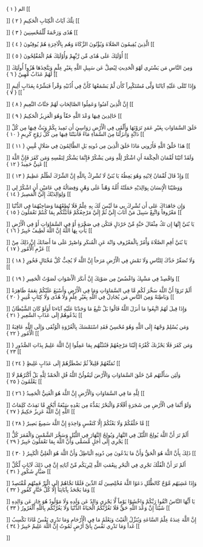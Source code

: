 الم { ۱ }
[[


]] 
تِلْكَ آيَاتُ الْكِتَابِ الْحَكِيمِ { ۲ }
[[


]] 
هُدًى وَرَحْمَةً لِّلْمُحْسِنِينَ { ۳ }
[[


]] 
الَّذِينَ يُقِيمُونَ الصَّلَاةَ وَيُؤْتُونَ الزَّكَاةَ وَهُم بِالْآخِرَةِ هُمْ يُوقِنُونَ { ٤ }
[[


]] 
أُوْلَئِكَ عَلَى هُدًى مِّن رَّبِّهِمْ وَأُوْلَئِكَ هُمُ الْمُفْلِحُونَ { ٥ }
[[


]] 
وَمِنَ النَّاسِ مَن يَشْتَرِي لَهْوَ الْحَدِيثِ لِيُضِلَّ عَن سَبِيلِ اللَّهِ بِغَيْرِ عِلْمٍ وَيَتَّخِذَهَا هُزُواً أُولَئِكَ لَهُمْ عَذَابٌ مُّهِينٌ { ٦ }
[[


]] 
وَإِذَا تُتْلَى عَلَيْهِ آيَاتُنَا وَلَّى مُسْتَكْبِراً كَأَن لَّمْ يَسْمَعْهَا كَأَنَّ فِي أُذُنَيْهِ وَقْراً فَبَشِّرْهُ بِعَذَابٍ أَلِيمٍ { ٧ }
[[


]] 
إِنَّ الَّذِينَ آمَنُوا وَعَمِلُوا الصَّالِحَاتِ لَهُمْ جَنَّاتُ النَّعِيمِ { ۸ }
[[


]] 
خَالِدِينَ فِيهَا وَعْدَ اللَّهِ حَقّاً وَهُوَ الْعَزِيزُ الْحَكِيمُ { ۹ }
[[


]] 
خَلَقَ السَّمَاوَاتِ بِغَيْرِ عَمَدٍ تَرَوْنَهَا وَأَلْقَى فِي الْأَرْضِ رَوَاسِيَ أَن تَمِيدَ بِكُمْ وَبَثَّ فِيهَا مِن كُلِّ دَابَّةٍ وَأَنزَلْنَا مِنَ السَّمَاءِ مَاءً فَأَنبَتْنَا فِيهَا مِن كُلِّ زَوْجٍ كَرِيمٍ { ۱۰ }
[[


]] 
هَذَا خَلْقُ اللَّهِ فَأَرُونِي مَاذَا خَلَقَ الَّذِينَ مِن دُونِهِ بَلِ الظَّالِمُونَ فِي ضَلَالٍ مُّبِينٍ { ۱۱ }
[[


]] 
وَلَقَدْ آتَيْنَا لُقْمَانَ الْحِكْمَةَ أَنِ اشْكُرْ لِلَّهِ وَمَن يَشْكُرْ فَإِنَّمَا يَشْكُرُ لِنَفْسِهِ وَمَن كَفَرَ فَإِنَّ اللَّهَ غَنِيٌّ حَمِيدٌ { ۱۲ }
[[


]] 
وَإِذْ قَالَ لُقْمَانُ لِابْنِهِ وَهُوَ يَعِظُهُ يَا بُنَيَّ لَا تُشْرِكْ بِاللَّهِ إِنَّ الشِّرْكَ لَظُلْمٌ عَظِيمٌ { ۱۳ }
[[


]] 
وَوَصَّيْنَا الْإِنسَانَ بِوَالِدَيْهِ حَمَلَتْهُ أُمُّهُ وَهْناً عَلَى وَهْنٍ وَفِصَالُهُ فِي عَامَيْنِ أَنِ اشْكُرْ لِي وَلِوَالِدَيْكَ إِلَيَّ الْمَصِيرُ { ۱٤ }
[[


]] 
وَإِن جَاهَدَاكَ عَلى أَن تُشْرِكَ بِي مَا لَيْسَ لَكَ بِهِ عِلْمٌ فَلَا تُطِعْهُمَا وَصَاحِبْهُمَا فِي الدُّنْيَا مَعْرُوفاً وَاتَّبِعْ سَبِيلَ مَنْ أَنَابَ إِلَيَّ ثُمَّ إِلَيَّ مَرْجِعُكُمْ فَأُنَبِّئُكُم بِمَا كُنتُمْ تَعْمَلُونَ { ۱٥ }
[[


]] 
يَا بُنَيَّ إِنَّهَا إِن تَكُ مِثْقَالَ حَبَّةٍ مِّنْ خَرْدَلٍ فَتَكُن فِي صَخْرَةٍ أَوْ فِي السَّمَاوَاتِ أَوْ فِي الْأَرْضِ يَأْتِ بِهَا اللَّهُ إِنَّ اللَّهَ لَطِيفٌ خَبِيرٌ { ۱٦ }
[[


]] 
يَا بُنَيَّ أَقِمِ الصَّلَاةَ وَأْمُرْ بِالْمَعْرُوفِ وَانْهَ عَنِ الْمُنكَرِ وَاصْبِرْ عَلَى مَا أَصَابَكَ إِنَّ ذَلِكَ مِنْ عَزْمِ الْأُمُورِ { ۱٧ }
[[


]] 
وَلَا تُصَعِّرْ خَدَّكَ لِلنَّاسِ وَلَا تَمْشِ فِي الْأَرْضِ مَرَحاً إِنَّ اللَّهَ لَا يُحِبُّ كُلَّ مُخْتَالٍ فَخُورٍ { ۱۸ }
[[


]] 
وَاقْصِدْ فِي مَشْيِكَ وَاغْضُضْ مِن صَوْتِكَ إِنَّ أَنكَرَ الْأَصْوَاتِ لَصَوْتُ الْحَمِيرِ { ۱۹ }
[[


]] 
أَلَمْ تَرَوْا أَنَّ اللَّهَ سَخَّرَ لَكُم مَّا فِي السَّمَاوَاتِ وَمَا فِي الْأَرْضِ وَأَسْبَغَ عَلَيْكُمْ نِعَمَهُ ظَاهِرَةً وَبَاطِنَةً وَمِنَ النَّاسِ مَن يُجَادِلُ فِي اللَّهِ بِغَيْرِ عِلْمٍ وَلَا هُدًى وَلَا كِتَابٍ مُّنِيرٍ { ۲۰ }
[[


]] 
وَإِذَا قِيلَ لَهُمُ اتَّبِعُوا مَا أَنزَلَ اللَّهُ قَالُوا بَلْ نَتَّبِعُ مَا وَجَدْنَا عَلَيْهِ آبَاءنَا أَوَلَوْ كَانَ الشَّيْطَانُ يَدْعُوهُمْ إِلَى عَذَابِ السَّعِيرِ { ۲۱ }
[[


]] 
وَمَن يُسْلِمْ وَجْهَهُ إِلَى اللَّهِ وَهُوَ مُحْسِنٌ فَقَدِ اسْتَمْسَكَ بِالْعُرْوَةِ الْوُثْقَى وَإِلَى اللَّهِ عَاقِبَةُ الْأُمُورِ { ۲۲ }
[[


]] 
وَمَن كَفَرَ فَلَا يَحْزُنكَ كُفْرُهُ إِلَيْنَا مَرْجِعُهُمْ فَنُنَبِّئُهُم بِمَا عَمِلُوا إِنَّ اللَّهَ عَلِيمٌ بِذَاتِ الصُّدُورِ { ۲۳ }
[[


]] 
نُمَتِّعُهُمْ قَلِيلاً ثُمَّ نَضْطَرُّهُمْ إِلَى عَذَابٍ غَلِيظٍ { ۲٤ }
[[


]] 
وَلَئِن سَأَلْتَهُم مَّنْ خَلَقَ السَّمَاوَاتِ وَالْأَرْضَ لَيَقُولُنَّ اللَّهُ قُلِ الْحَمْدُ لِلَّهِ بَلْ أَكْثَرُهُمْ لَا يَعْلَمُونَ { ۲٥ }
[[


]] 
لِلَّهِ مَا فِي السَّمَاوَاتِ وَالْأَرْضِ إِنَّ اللَّهَ هُوَ الْغَنِيُّ الْحَمِيدُ { ۲٦ }
[[


]] 
وَلَوْ أَنَّمَا فِي الْأَرْضِ مِن شَجَرَةٍ أَقْلَامٌ وَالْبَحْرُ يَمُدُّهُ مِن بَعْدِهِ سَبْعَةُ أَبْحُرٍ مَّا نَفِدَتْ كَلِمَاتُ اللَّهِ إِنَّ اللَّهَ عَزِيزٌ حَكِيمٌ { ۲٧ }
[[


]] 
مَّا خَلْقُكُمْ وَلَا بَعْثُكُمْ إِلَّا كَنَفْسٍ وَاحِدَةٍ إِنَّ اللَّهَ سَمِيعٌ بَصِيرٌ { ۲۸ }
[[


]] 
أَلَمْ تَرَ أَنَّ اللَّهَ يُولِجُ اللَّيْلَ فِي النَّهَارِ وَيُولِجُ النَّهَارَ فِي اللَّيْلِ وَسَخَّرَ الشَّمْسَ وَالْقَمَرَ كُلٌّ يَجْرِي إِلَى أَجَلٍ مُّسَمًّى وَأَنَّ اللَّهَ بِمَا تَعْمَلُونَ خَبِيرٌ { ۲۹ }
[[


]] 
ذَلِكَ بِأَنَّ اللَّهَ هُوَ الْحَقُّ وَأَنَّ مَا يَدْعُونَ مِن دُونِهِ الْبَاطِلُ وَأَنَّ اللَّهَ هُوَ الْعَلِيُّ الْكَبِيرُ { ۳۰ }
[[


]] 
أَلَمْ تَرَ أَنَّ الْفُلْكَ تَجْرِي فِي الْبَحْرِ بِنِعْمَتِ اللَّهِ لِيُرِيَكُم مِّنْ آيَاتِهِ إِنَّ فِي ذَلِكَ لَآيَاتٍ لِّكُلِّ صَبَّارٍ شَكُورٍ { ۳۱ }
[[


]] 
وَإِذَا غَشِيَهُم مَّوْجٌ كَالظُّلَلِ دَعَوُا اللَّهَ مُخْلِصِينَ لَهُ الدِّينَ فَلَمَّا نَجَّاهُمْ إِلَى الْبَرِّ فَمِنْهُم مُّقْتَصِدٌ وَمَا يَجْحَدُ بِآيَاتِنَا إِلَّا كُلُّ خَتَّارٍ كَفُورٍ { ۳۲ }
[[


]] 
يَا أَيُّهَا النَّاسُ اتَّقُوا رَبَّكُمْ وَاخْشَوْا يَوْماً لَّا يَجْزِي وَالِدٌ عَن وَلَدِهِ وَلَا مَوْلُودٌ هُوَ جَازٍ عَن وَالِدِهِ شَيْئاً إِنَّ وَعْدَ اللَّهِ حَقٌّ فَلَا تَغُرَّنَّكُمُ الْحَيَاةُ الدُّنْيَا وَلَا يَغُرَّنَّكُم بِاللَّهِ الْغَرُورُ { ۳۳ }
[[


]] 
إِنَّ اللَّهَ عِندَهُ عِلْمُ السَّاعَةِ وَيُنَزِّلُ الْغَيْثَ وَيَعْلَمُ مَا فِي الْأَرْحَامِ وَمَا تَدْرِي نَفْسٌ مَّاذَا تَكْسِبُ غَداً وَمَا تَدْرِي نَفْسٌ بِأَيِّ أَرْضٍ تَمُوتُ إِنَّ اللَّهَ عَلِيمٌ خَبِيرٌ { ۳٤ }
[[


]]